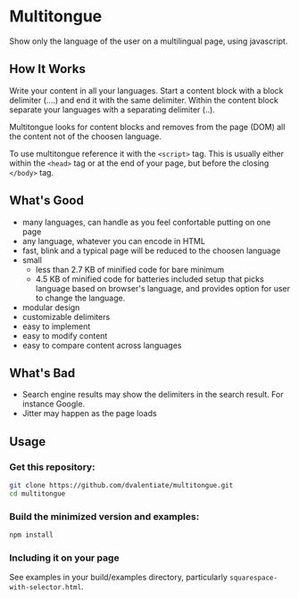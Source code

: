 # Multitongue

Show only the language of the user on a multilingual page, using javascript.

## How It Works

Write your content in all your languages. Start a content block with a block 
delimiter (....) and end it with the same delimiter. Within the content block 
separate your languages with a separating delimiter (..).

Multitongue looks for content blocks and removes from the page (DOM) all the 
content not of the choosen language.

To use multitongue reference it with the `<script>` tag. This is usually 
either within the `<head>` tag or at the end of your page, but before the 
closing `</body>` tag.

## What's Good

- many languages, can handle as you feel confortable putting on one page
- any language, whatever you can encode in HTML
- fast, blink and a typical page will be reduced to the choosen language
- small
  - less than 2.7 KB of minified code for bare minimum
  - 4.5 KB of minified code for batteries included setup that picks language 
  based on browser's language, and provides option for user to change the 
  language.
- modular design
- customizable delimiters
- easy to implement
- easy to modify content
- easy to compare content across languages

## What's Bad

- Search engine results may show the delimiters in the search result. For 
instance Google.
- Jitter may happen as the page loads

## Usage

### Get this repository:

```sh
git clone https://github.com/dvalentiate/multitongue.git
cd multitongue
```

### Build the minimized version and examples:

```sh
npm install
```

### Including it on your page

See examples in your build/examples directory, particularly `squarespace-with-selector.html`.
